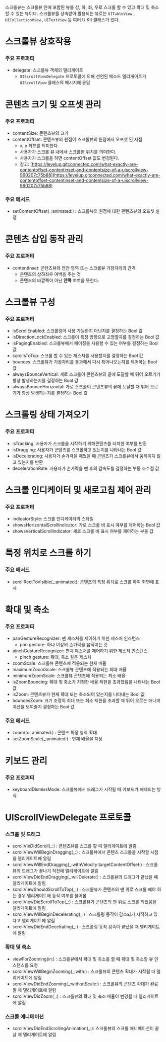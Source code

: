 스크롤뷰는 스크롤뷰 안에 포함된 뷰를 상, 하, 좌, 우로 스크롤 할 수 있고 확대 및 축소할 수 있는 뷰이다. 스크롤뷰를 상속받아 활용되는 뷰로는 `UITableView` , `UICollectionView` , `UITextView` 등 여러 UIKit 클래스가 있다.

# 스크롤뷰 상호작용

### 주요 프로퍼티

- delegate: 스크롤뷰 객체의 델리게이트
    - `UIScrollViewDelegate` 프로토콜에 의해 선언된 메소드 델리게이트가 `UIScrollView` 클래스의 메시지에 응답

# 콘텐츠 크기 및 오프셋 관리

### 주요 프로퍼티

- contentSize: 콘텐츠뷰의 크기
- contentOffset: 콘텐츠뷰의 원점이 스크롤뷰의 원점에서 오프셋 된 지점
    - x, y 좌표를 의미한다.
    - 사용자가 스크롤 뷰 내에서 스크롤한 위치를 의미한다.
    - 사용자가 스크롤을 하면 contentOffset 값도 변경된다.
    - 참고: [https://levelup.gitconnected.com/what-exactly-are-contentoffset-contentinset-and-contentsize-of-a-uiscrollview-960207c75b88](https://levelup.gitconnected.com/what-exactly-are-contentoffset-contentinset-and-contentsize-of-a-uiscrollview-960207c75b88)

### 주요 메서드

- setContentOffset(_:animated:) : 스크롤뷰의 원점에 대한 콘텐츠뷰의 오프셋 설정

# 콘텐츠 삽입 동작 관리

### 주요 프로퍼티

- contentInset: 콘텐츠뷰와 안전 영역 또는 스크롤뷰 가장자리의 간격
    - 콘텐츠의 상하좌우 여백을 주는 것
    - 콘텐츠의 바깥쪽이 아닌 **안쪽** 여백을 뜻한다.

# 스크롤뷰 구성

### 주요 프로퍼티

- isScrollEnabled: 스크롤링이 사용 가능한지 아닌지를 결정하는 Bool 값
- isDirectionLockEnabled: 스크롤이 특정 방향으로 고정할지를 결정하는 Bool 값
- isPagingEnabled: 스크롤뷰에서 페이징을 사용할 수 있는 여부를 결정하는 Bool 값
- scrollsToTop: 스크롤 할 수 있는 제스처를 사용할지를 결정하는 Bool 값
- bounces: 스크롤뷰가 가장자리를 통과해서 다시 튀어나오는지를 제어하는 Bool 값
- alwaysBounceVertical: 세로 스크롤이 콘텐츠뷰의 끝에 도달할 때 튀어 오르기가 항상 발생하는지를 결정하는 Bool 값
- alwaysBounceHorizontal: 가로 스크롤이 콘텐츠뷰의 끝에 도달할 때 튀어 오르기가 항상 발생하는지를 결정하는 Bool 값

# 스크롤링 상태 가져오기

### 주요 프로퍼티

- isTracking: 사용자가 스크롤을 시작하기 위해콘텐츠를 터치한 여부를 반환
- isDragging: 사용자가 콘텐츠를 스크롤하고 있는지를 나타내는 Bool 값
- isDecelerating: 사용자가 손가락을 떼었을 때 콘텐츠가 스크롤뷰에서 움직이지 않고 있는지를 반환
- decelerationRate: 사용자가 손가락을 뗀 후의 감속도를 결정하는 부동 소수점 값

# 스크롤 인디케이터 및 새로고침 제어 관리

### 주요 프로퍼티

- indicatorStyle: 스크롤 인디케이터의 스타일
- showsHorizontalScrollIndicator: 가로 스크롤 바 표시 여부를 제어하는 Bool 값
- showsVerticalScrollIndicator: 세로 스크롤 바 표시 여부를 제어하는 부울 값

# 특정 위치로 스크롤 하기

### 주요 메서드

- scrollRectToVisible(_:animated:): 콘텐츠의 특정 위치로 스크롤 하여 화면에 표시

# 확대 및 축소

### 주요 프로퍼티

- panGestureRecognizer: 팬 제스처를 제어하기 위한 제스처 인스턴스
    - pan gesture: 하나 이상의 손가락을 움직이는 것
- pinchGestureRecognizer: 핀치 제스처를 제어하기 위한 제스처 인스턴스
    - pinch gesture: 확대, 축소 같은 제스처
- zoomScale: 스크롤뷰 콘텐츠에 적용되는 현재 배율
- maximumZoomScale: 스크롤뷰 콘텐츠에 적용되는 최대 배율
- minimumZoomScale: 스크롤뷰 콘텐츠에 적용되는 최소 배율
- isZoomBouncing: 확대 및 축소가 지정한 배율 제한을 초과했음을 나타내는 Bool 값
- isZoom: 콘텐츠뷰가 현재 확대 또는 축소되어 있는지를 나타내는 Bool 값
- bouncesZoom: 크기 조정이 최대 또는 최소 제한을 초과할 때 튀어 오르는 애니메이션을 보여줄지 결정하는 Bool 값

### 주요 메서드

- zoom(to: animated:) : 콘텐츠 특정 영역 확대
- setZoomScale(_:animated:) : 현재 배율을 지정

# 키보드 관리

### 주요 프로퍼티

- keyboardDismissMode: 스크롤뷰에서 드래그가 시작될 때 키보드가 해제되는 방식

# UIScrollViewDelegate 프로토콜

### 스크롤 및 드래그

- scrollVieDidScroll(_:) : 콘텐츠뷰를 스크롤 할 때 델리게이트에 알림
- scrollViewWillBeginDragging(_:) : 스크롤뷰에서 콘텐츠 스크롤을 시작할 시점을 델리게이트에 알림
- scrollViewWillEndDragging(_:withVelocity:targetContentOffset:) : 스크롤뷰의 드래그가 끝나기 직전에 델리게이트에 알림
- scrollViewDidEndDragging(_:willDelerate:) : 스크롤뷰의 드래그가 끝났을 때 델리게이트에 알림
- scrollViewShouldScrollToTop(_:) : 스크롤뷰가 콘텐츠의 맨 위로 스크롤 해야 하는 경우 델리게이트에 동작 여부를 물어봄
- scrollViewDidScrollToTop(_:) : 스크롤뷰가 콘텐츠의 맨 위로 스크롤 되었음을 델리게이트에 알림
- scrollViewWillBeginDecelerating(_:) : 스크롤링 동작이 감소되기 시작하고 있다고 델리게이트에 알림
- scrollViewDidEndDecelrating(_:) : 스크롤링 동작 감속이 끝났을 때 델리게이트에 알림

### 확대 및 축소

- viewForZooming(in:) : 스크롤뷰에서 확대 및 축소를 할 때 확대 및 축소할 뷰 인스턴스를 요청
- scrollViewWillBeginZooming(_:with:) : 스크롤뷰의 콘텐츠 확대가 시작될 때 델리게이트에 알림
- scrollViewDidEndZooming(_:with:atScale:) : 스크롤뷰의 콘텐츠 확대가 완료될 때 델리게이트에 알림
- scrollViewDidZoom(_:) : 스크롤뷰의 확대 및 축소 배율이 변경될 때 델리게이트에 알림

### 스크롤 애니메이션

- scrollViewDidEndScrollingAnimation(_:): 스크롤뷰의 스크롤 애니메이션이 끝날 때 델리게이트에 알림
